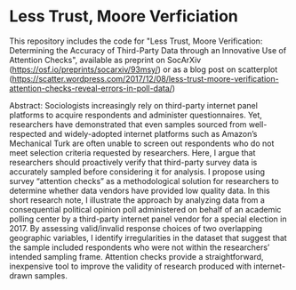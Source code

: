 # Less Trust, Moore Verficiation

This repository includes the code for "Less Trust, Moore Verification: Determining the Accuracy of Third-Party Data through an Innovative Use of Attention Checks", available as preprint on SocArXiv (https://osf.io/preprints/socarxiv/93msy/) or as a blog post on scatterplot (https://scatter.wordpress.com/2017/12/08/less-trust-moore-verification-attention-checks-reveal-errors-in-poll-data/)


Abstract: Sociologists increasingly rely on third-party internet panel platforms to acquire respondents and administer questionnaires. Yet, researchers have demonstrated that even samples sourced from well-respected and widely-adopted internet platforms such as Amazon’s Mechanical Turk are often unable to screen out respondents who do not meet selection criteria requested by researchers. Here, I argue that researchers should proactively verify that third-party survey data is accurately sampled before considering it for analysis. I propose using survey “attention checks” as a methodological solution for researchers to determine whether data vendors have provided low quality data. In this short research note, I illustrate the approach by analyzing data from a consequential political opinion poll administered on behalf of an academic polling center by a third-party internet panel vendor for a special election in 2017. By assessing valid/invalid response choices of two overlapping geographic variables, I identify irregularities in the dataset that suggest that the sample included respondents who were not within the researchers’ intended sampling frame. Attention checks provide a straightforward, inexpensive tool to improve the validity of research produced with internet-drawn samples.
